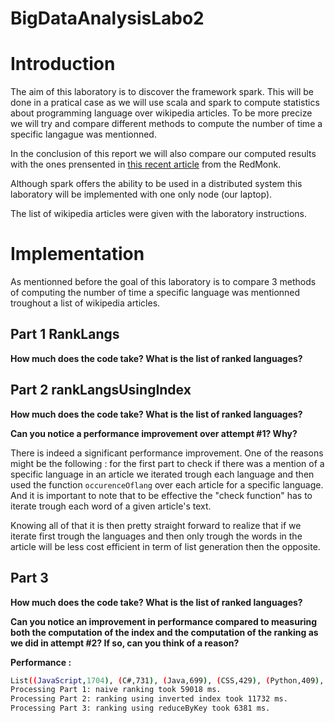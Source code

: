 # BigDataAnalysisLabo2

# Introduction 

The aim of this laboratory is to discover the framework spark. This will be done in a pratical case as we will use scala and spark to compute statistics about programming language over wikipedia articles. To be more precize we will try and compare different methods to compute the number of time a specific langague was mentionned.

In the conclusion of this report we will also compare our computed results with the ones prensented in [this recent article](https://redmonk.com/sogrady/2018/08/10/language-rankings-6-18/) from the RedMonk.

Although spark offers the ability to be used in a distributed system this laboratory will be implemented with one only node (our laptop). 

The list of wikipedia articles were given with the laboratory instructions. 

# Implementation

As mentionned before the goal of this laboratory is to compare 3 methods of computing the number of time a specific language was mentionned troughout a list of wikipedia articles. 

## Part 1 RankLangs

**How much does the code take? What is the list of ranked languages?**

## Part 2 rankLangsUsingIndex

**How much does the code take? What is the list of ranked languages?**

**Can you notice a performance improvement over attempt #1? Why?**

There is indeed a significant performance improvement. One of the reasons might be the following :
for the first part to check if there was a mention of a specific language in an article we iterated trough 
each language and then used the function ```occurenceOflang```  over each article for a specific language. 
And it is important to note that to be effective the "check function" has to iterate trough each word of 
a given article's text. 

Knowing all of that it is then pretty straight forward to realize that if we iterate first trough the 
languages and then only trough the words in the article will be less cost efficient in term of list generation
then the opposite. 

## Part 3

**How much does the code take? What is the list of ranked languages?**

**Can you notice an improvement in performance compared to measuring both the computation of the index and the computation of the ranking as we did in attempt #2? If so, can you think of a reason?**


**Performance :**
```bash
List((JavaScript,1704), (C#,731), (Java,699), (CSS,429), (Python,409), (C++,384), (PHP,333), (MATLAB,296), (Perl,175), (Ruby,160), (Haskell,65), (Objective-C,61), (Scala,53), (Clojure,29), (Groovy,29))
Processing Part 1: naive ranking took 59018 ms.
Processing Part 2: ranking using inverted index took 11732 ms.
Processing Part 3: ranking using reduceByKey took 6381 ms.
```
